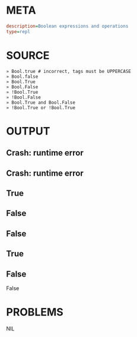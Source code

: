 # META
~~~ini
description=Boolean expressions and operations
type=repl
~~~
# SOURCE
~~~roc
» Bool.true # incorrect, tags must be UPPERCASE
» Bool.false
» Bool.True
» Bool.False
» !Bool.True
» !Bool.False
» Bool.True and Bool.False
» !Bool.True or !Bool.True
~~~
# OUTPUT
Crash: runtime error
---
Crash: runtime error
---
True
---
False
---
False
---
True
---
False
---
False
# PROBLEMS
NIL

